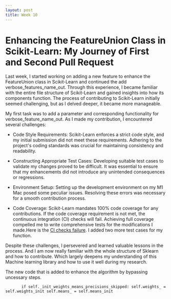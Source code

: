 ```yaml
---
layout: post
title: Week 10
---
```


# Enhancing the FeatureUnion Class in Scikit-Learn: My Journey of First and Second Pull Request

Last week, I started working on adding a new feature to enhance the FeatureUnion class in Scikit-Learn and continued the add verbose_features_name_out. Through this experience, I became familiar with the entire file structure of Scikit-Learn and gained insights into how its components function. The process of contributing to Scikit-Learn initially seemed challenging, but as I delved deeper, it became more manageable.

<!--more-->

My first task was to add a parameter and corresponding functionality for verbose_feature_name_out. As I made my contribution, I encountered several challenges:

- Code Style Requirements: Scikit-Learn enforces a strict code style, and my initial submission did not meet these requirements. Adhering to the project's coding standards was crucial for maintaining consistency and readability.

- Constructing Appropriate Test Cases: Developing suitable test cases to validate my changes proved to be difficult. It was essential to ensure that my enhancements did not introduce any unintended consequences or regressions.

- Environment Setup: Setting up the development environment on my M1 Mac posed some peculiar issues. Resolving these errors was necessary for a smooth contribution process.

- Code Coverage: Scikit-Learn mandates 100% code coverage for any contributions. If the code coverage requirement is not met, the continuous integration (CI) checks will fail. Achieving full coverage compelled me to write comprehensive tests for the modifications I made.Here is the [CI checks failure](https://github.com/scikit-learn/scikit-learn/pull/25991/checks?check_run_id=12379843726). I added two more test cases for my function.

Despite these challenges, I persevered and learned valuable lessons in the process. And I am now really familiar with the whole structure of Sklearn and how to contribute. Which largely deepens my understanding of this Machine learning library and how to use it well during my research.

The new code that is added to enhance the algorithm by bypassing uncessary steps.

`        if self._init_weights_means_precisions_skipped:
            self.weights_ = self.weights_init
            self.means_ = self.means_init
            `

